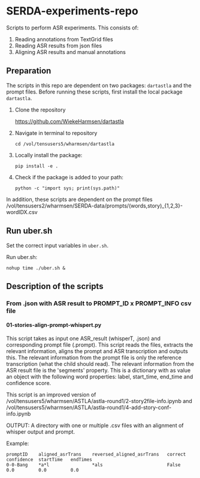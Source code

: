 # SERDA-experiments-repo
Scripts to perform ASR experiments. This consists of:
1. Reading annotations from TextGrid files
2. Reading ASR results from json files
3. Aligning ASR results and manual annotations


## Preparation
The scripts in this repo are dependent on two packages: `dartastla` and the prompt files.
Before running these scripts, first install the local package `dartastla`.

1. Clone the repository 
    
    https://github.com/WiekeHarmsen/dartastla

2. Navigate in terminal to repository

    `cd /vol/tensusers5/wharmsen/dartastla`

3. Locally install the package: 
    
    `pip install -e .`

4. Check if the package is added to your path: 

    `python -c "import sys; print(sys.path)"`

In addition, these scripts are dependent on the prompt files /vol/tensusers2/wharmsen/SERDA-data/prompts/(words,story)_{1,2,3}-wordIDX.csv

## Run uber.sh

Set the correct input variables in `uber.sh`.

Run uber.sh:

    nohup time ./uber.sh &


## Description of the scripts

### From .json with ASR result to PROMPT_ID x PROMPT_INFO csv file

#### 01-stories-align-prompt-whispert.py
This script takes as input one ASR_result (whisperT, .json) and corresponding prompt file (.prompt).
This script reads the files, extracts the relevant information, aligns the prompt and ASR transcription and outputs this.
The relevant information from the prompt file is only the reference transcription (what the child should read).
The relevant information from the ASR result file is the 'segments' property. 
This is a dictionary with as value an object with the following word properties: label, start_time, end_time and confidence score.

This script is an improved version of /vol/tensusers5/wharmsen/ASTLA/astla-round1/2-story2file-info.ipynb
and /vol/tensusers5/wharmsen/ASTLA/astla-round1/4-add-story-conf-info.ipynb

OUTPUT: 
A directory with one or multiple .csv files with an alignment of whisper output and prompt.

Example:

    promptID    aligned_asrTrans    reversed_aligned_asrTrans   correct confidence  startTime   endTimes
    0-0-Bang    *a*l                *als                        False   0.0         0.0         0.0



